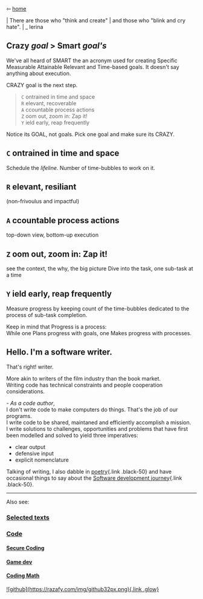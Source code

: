 ⇦ [home](../../index.html)

| There are those who "think and create"
| and  those who "blink and cry hate".
|                             _ lerina

## Crazy _goal_ > Smart _goal's_ 

We've all heard of SMART the an acronym used for creating Specific Measurable Attainable Relevant and Time-based goals. It doesn't say anything about execution.

CRAZY goal is the next step. 

> `C` ontrained in time and space  
> `R` elevant, recoverable  
> `A` ccountable process actions  
> `Z` oom out, zoom in: Zap it!  
> `Y` ield early, reap frequently  

Notice its GOAL, not goals. Pick one goal and make sure its CRAZY.

## `C` ontrained in time and space  
Schedule the _lifeline_. Number of time-bubbles to work on it.

## `R` elevant, resiliant  
(non-frivoulus and impactful)

## `A` ccountable process actions 
top-down view, bottom-up execution

## `Z` oom out, zoom in: Zap it!  
see the context, the why, the big picture
Dive into the task, one sub-task at a time

## `Y` ield early, reap frequently  
Measure progress by keeping count of the time-bubbles dedicated to the process of sub-task completion.

Keep in mind that 
Progress is a process:  
While one Plans progress with goals, one Makes progress with processes.


## Hello. I'm a software writer.

That's right! writer.

More akin to writers of the film industry than the book market.  
Writing code has technical constraints and people cooperation considerations.

*- As a code author*,  
I don't write code to make computers do things. That's the job of our programs.  
I write code to be shared, maintaned and efficiently accomplish a mission.  
I write solutions to challenges, opportunities and problems that have first  
been modelled and solved to yield three imperatives:

-   clear output
-   defensive input
-   explicit nomenclature

Talking of writing, I also dabble in [poetry](./text/poems.html){.link
.black-50} and have occasional things to say about the [Software
development journey](./code/index.html){.link .black-50}.

---
Also see:


### [Selected texts](./text/index.html)
### [Code](./code/index.html)
#### [Secure Coding](./code/secure_coding/index.html)
#### [Game dev](./code/game_dev/index.html)
#### [Coding Math](./code/coding_math/index.html)


<footer>
  <a href="https://github.com/lerina" target="_blank" title="github">![github](https://razafy.com/img/github32px.png){.link .glow}
  </a>
</footer>
